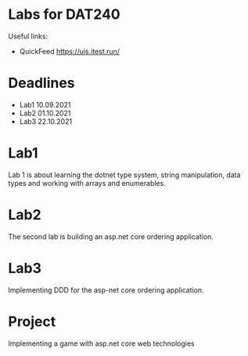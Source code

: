 # Labs for DAT240

Useful links:
* QuickFeed https://uis.itest.run/
  
# Deadlines
* Lab1 10.09.2021
* Lab2 01.10.2021
* Lab3 22.10.2021

# Lab1

Lab 1 is about learning the dotnet type system, string manipulation, data types and working with arrays and enumerables.

# Lab2

The second lab is building an asp.net core ordering application.

# Lab3

Implementing DDD for the asp-net core ordering application.

# Project

Implementing a game with asp.net core web technologies
